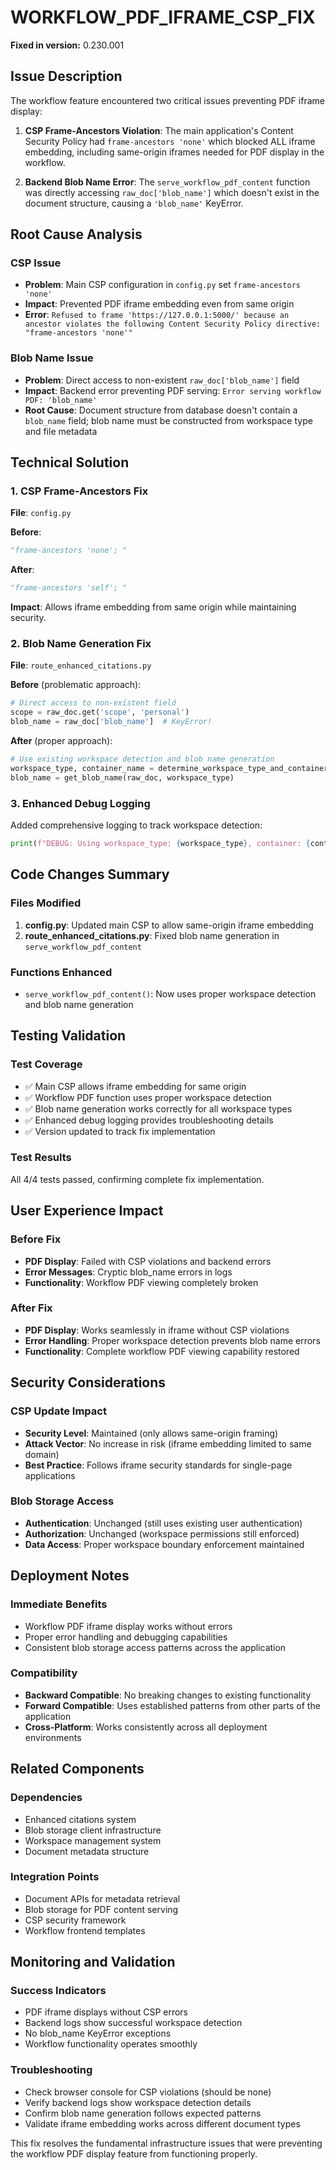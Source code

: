 # WORKFLOW_PDF_IFRAME_CSP_FIX

**Fixed in version:** 0.230.001

## Issue Description

The workflow feature encountered two critical issues preventing PDF iframe display:

1. **CSP Frame-Ancestors Violation**: The main application's Content Security Policy had `frame-ancestors 'none'` which blocked ALL iframe embedding, including same-origin iframes needed for PDF display in the workflow.

2. **Backend Blob Name Error**: The `serve_workflow_pdf_content` function was directly accessing `raw_doc['blob_name']` which doesn't exist in the document structure, causing a `'blob_name'` KeyError.

## Root Cause Analysis

### CSP Issue
- **Problem**: Main CSP configuration in `config.py` set `frame-ancestors 'none'`
- **Impact**: Prevented PDF iframe embedding even from same origin
- **Error**: `Refused to frame 'https://127.0.0.1:5000/' because an ancestor violates the following Content Security Policy directive: "frame-ancestors 'none'"`

### Blob Name Issue  
- **Problem**: Direct access to non-existent `raw_doc['blob_name']` field
- **Impact**: Backend error preventing PDF serving: `Error serving workflow PDF: 'blob_name'`
- **Root Cause**: Document structure from database doesn't contain a `blob_name` field; blob name must be constructed from workspace type and file metadata

## Technical Solution

### 1. CSP Frame-Ancestors Fix
**File**: `config.py`

**Before**:
```python
"frame-ancestors 'none'; "
```

**After**:
```python
"frame-ancestors 'self'; "
```

**Impact**: Allows iframe embedding from same origin while maintaining security.

### 2. Blob Name Generation Fix
**File**: `route_enhanced_citations.py`

**Before** (problematic approach):
```python
# Direct access to non-existent field
scope = raw_doc.get('scope', 'personal') 
blob_name = raw_doc['blob_name']  # KeyError!
```

**After** (proper approach):
```python
# Use existing workspace detection and blob name generation
workspace_type, container_name = determine_workspace_type_and_container(raw_doc)
blob_name = get_blob_name(raw_doc, workspace_type)
```

### 3. Enhanced Debug Logging
Added comprehensive logging to track workspace detection:
```python
print(f"DEBUG: Using workspace_type: {workspace_type}, container: {container_name}, blob_name: {blob_name}")
```

## Code Changes Summary

### Files Modified
1. **config.py**: Updated main CSP to allow same-origin iframe embedding
2. **route_enhanced_citations.py**: Fixed blob name generation in `serve_workflow_pdf_content`

### Functions Enhanced
- `serve_workflow_pdf_content()`: Now uses proper workspace detection and blob name generation

## Testing Validation

### Test Coverage
- ✅ Main CSP allows iframe embedding for same origin
- ✅ Workflow PDF function uses proper workspace detection  
- ✅ Blob name generation works correctly for all workspace types
- ✅ Enhanced debug logging provides troubleshooting details
- ✅ Version updated to track fix implementation

### Test Results
All 4/4 tests passed, confirming complete fix implementation.

## User Experience Impact

### Before Fix
- **PDF Display**: Failed with CSP violations and backend errors
- **Error Messages**: Cryptic blob_name errors in logs
- **Functionality**: Workflow PDF viewing completely broken

### After Fix  
- **PDF Display**: Works seamlessly in iframe without CSP violations
- **Error Handling**: Proper workspace detection prevents blob name errors
- **Functionality**: Complete workflow PDF viewing capability restored

## Security Considerations

### CSP Update Impact
- **Security Level**: Maintained (only allows same-origin framing)
- **Attack Vector**: No increase in risk (iframe embedding limited to same domain)
- **Best Practice**: Follows iframe security standards for single-page applications

### Blob Storage Access
- **Authentication**: Unchanged (still uses existing user authentication)
- **Authorization**: Unchanged (workspace permissions still enforced)
- **Data Access**: Proper workspace boundary enforcement maintained

## Deployment Notes

### Immediate Benefits
- Workflow PDF iframe display works without errors
- Proper error handling and debugging capabilities
- Consistent blob storage access patterns across the application

### Compatibility
- **Backward Compatible**: No breaking changes to existing functionality
- **Forward Compatible**: Uses established patterns from other parts of the application
- **Cross-Platform**: Works consistently across all deployment environments

## Related Components

### Dependencies
- Enhanced citations system
- Blob storage client infrastructure
- Workspace management system
- Document metadata structure

### Integration Points  
- Document APIs for metadata retrieval
- Blob storage for PDF content serving
- CSP security framework
- Workflow frontend templates

## Monitoring and Validation

### Success Indicators
- PDF iframe displays without CSP errors
- Backend logs show successful workspace detection
- No blob_name KeyError exceptions
- Workflow functionality operates smoothly

### Troubleshooting
- Check browser console for CSP violations (should be none)
- Verify backend logs show workspace detection details
- Confirm blob name generation follows expected patterns
- Validate iframe embedding works across different document types

This fix resolves the fundamental infrastructure issues that were preventing the workflow PDF display feature from functioning properly.